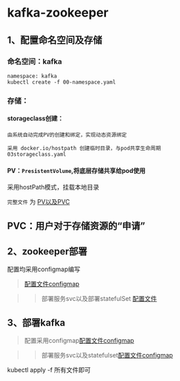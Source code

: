 # kafka-zookeeper

## 1、配置命名空间及存储  

### 命名空间：kafka  

    namespace: kafka
    kubectl create -f 00-namespace.yaml
    

### 存储：

#### storageclass创建： 

    由系统自动完成PV的创建和绑定，实现动态资源绑定
    
    采用 docker.io/hostpath 创建临时目录，与pod共享生命周期
    03storageclass.yaml
    
#### PV：`PresistentVolume`,将底层存储共享给pod使用
    
采用hostPath模式，挂载本地目录
    
   `完整文件` 为 [ PV以及PVC](/kafka-zookeeper/01-local-pv.yaml)


PVC：用户对于存储资源的“申请”  
---
## 2、zookeeper部署

配置均采用configmap编写

>[配置文件configmap](/kafka-zookeeper/zookeeper/10zookeeper-config.yaml) 
    
>>部署服务svc以及部署statefulSet [配置文件](/kafka-zookeeper/zookeeper/)

    
## 3、部署kafka

>配置采用configmap[配置文件configmap](/kafka-zookeeper/kafka/10broker-config.yaml)
          
>>部署服务svc以及statefulset[配置文件configmap](/kafka-zookeeper/kafka/)


kubectl apply -f  所有文件即可

